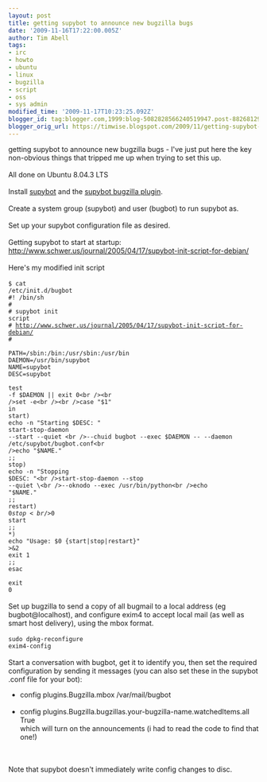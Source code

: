 ```yaml
---
layout: post
title: getting supybot to announce new bugzilla bugs
date: '2009-11-16T17:22:00.005Z'
author: Tim Abell
tags:
- irc
- howto
- ubuntu
- linux
- bugzilla
- script
- oss
- sys admin
modified_time: '2009-11-17T10:23:25.092Z'
blogger_id: tag:blogger.com,1999:blog-5082828566240519947.post-8826812947380288670
blogger_orig_url: https://timwise.blogspot.com/2009/11/getting-supybot-to-announce-new.html
---
```


getting supybot to announce new bugzilla bugs - I've just put here the key non-obvious things that tripped me up when trying to set this up.<br /><br />All done on Ubuntu 8.04.3 LTS<br /><br />Install <a href="http://sourceforge.net/projects/supybot/">supybot</a> and the <a href="http://code.google.com/p/supybot-bugzilla/">supybot bugzilla plugin</a>.<br /><br />Create a system group (supybot) and user (bugbot) to run supybot as.<br /><br />Set up your supybot configuration file as desired.<br /><br />Getting supybot to start at startup:<br /><a href="http://www.schwer.us/journal/2005/04/17/supybot-init-script-for-debian/">http://www.schwer.us/journal/2005/04/17/supybot-init-script-for-debian/</a><br /><br />Here's my modified init script<br /><br /><code>$ cat /etc/init.d/bugbot<br />#! /bin/sh<br />#<br /># supybot init script<br /># http://www.schwer.us/journal/2005/04/17/supybot-init-script-for-debian/<br />#<br /><br />PATH=/sbin:/bin:/usr/sbin:/usr/bin<br />DAEMON=/usr/bin/supybot<br />NAME=supybot<br />DESC=supybot<br /><br />test -f $DAEMON || exit 0<br /><br />set -e<br /><br />case "$1" in<br />start)<br />echo -n "Starting $DESC: "<br />start-stop-daemon --start --quiet \<br />--chuid bugbot --exec $DAEMON -- --daemon /etc/supybot/bugbot.conf<br />echo "$NAME."<br />;;<br />stop)<br />echo -n "Stopping $DESC: "<br />start-stop-daemon --stop --quiet \<br />--oknodo --exec /usr/bin/python<br />echo "$NAME."<br />;;<br />restart)<br />$0 stop<br />$0 start<br />;;<br />*)<br />echo "Usage: $0 {start|stop|restart}" &gt;&2<br />exit 1<br />;;<br />esac<br /><br />exit 0</code><br /><br />Set up bugzilla to send a copy of all bugmail to a local address (eg bugbot@localhost), and configure exim4 to accept local mail (as well as smart host delivery), using the mbox format.<br /><br /><code>sudo dpkg-reconfigure exim4-config</code><br /><br />Start a conversation with bugbot, get it to identify you, then set the required configuration by sending it messages (you can also set these in the supybot .conf file for your bot):<br /><ul><li>config plugins.Bugzilla.mbox /var/mail/bugbot</li><br /><li>config plugins.Bugzilla.bugzillas.your-bugzilla-name.watchedItems.all True<br />which will turn on the announcements (i had to read the code to find that one!)</li></ul><br /><br />Note that supybot doesn't immediately write config changes to disc.